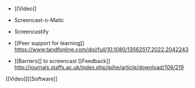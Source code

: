   - [[Video]]

  - Screencast-o-Matic
  - Screencastify

  - [[Peer support for learning]]
    https://www.tandfonline.com/doi/full/10.1080/13562517.2022.2042243
  - [[Barriers]] to screencast
    [[Feedback]]
    http://journals.staffs.ac.uk/index.php/ipihe/article/download/109/219

[[Video]][[Software]]
